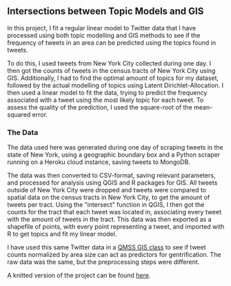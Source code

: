 ## Intersections between Topic Models and GIS

In this project, I fit a regular linear model to Twitter data that I have processed using both topic modelling and GIS methods to see if the frequency of tweets in an area can be predicted using the topics found in tweets. 

To do this, I used tweets from New York City collected during one day. I then got the counts of tweets in the census tracts of New York City using GIS. Additionally, I had to find the optimal amount of topics for my dataset, followed by the actual modelling of topics using Latent Dirichlet-Allocation. I then used a linear model to fit the data, trying to predict the frequency associated with a tweet using the most likely topic for each tweet. To assess the quality of the prediction, I used the square-root of the mean-squared error.

### The Data

The data used here was generated during one day of scraping tweets in the state of New York, using a geographic boundary box and a Python scraper running on a Heroku cloud instance, saving tweets to MongoDB. 

The data was then converted to CSV-format, saving relevant parameters, and processed for analysis using QGIS and R packages for GIS. All tweets outside of New York City were dropped and tweets were compared to spatial data on the census tracts in New York City, to get the amount of tweets per tract. Using the "intersect" function in QGIS, I then got the counts for the tract that each tweet was located in, associating every tweet with the amount of tweets in the tract. This data was then exported as a shapefile of points, with every point representing a tweet, and imported with R to get topics and fit my linear model.

I have used this same Twitter data in a [QMSS GIS class](https://github.com/maybemkl/GIS_tweets) to see if tweet counts normalized by area size can act as predictors for gentrification. The raw data was the same, but the preprocessing steps were different. 

A knitted version of the project can be found [here](https://rpubs.com/maybemkl/topicGIS).